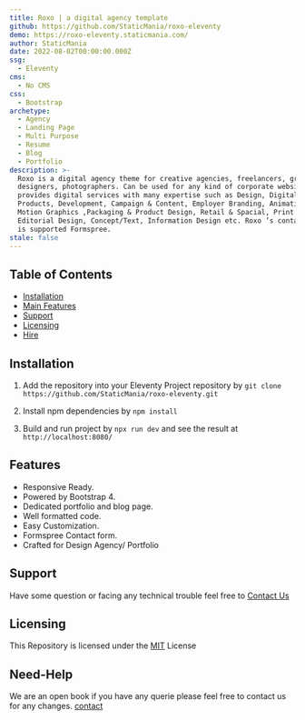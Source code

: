 ```yaml
---
title: Roxo | a digital agency template
github: https://github.com/StaticMania/roxo-eleventy
demo: https://roxo-eleventy.staticmania.com/
author: StaticMania
date: 2022-08-02T00:00:00.000Z
ssg:
  - Eleventy
cms:
  - No CMS
css:
  - Bootstrap
archetype:
  - Agency
  - Landing Page
  - Multi Purpose
  - Resume
  - Blog
  - Portfolio
description: >-
  Roxo is a digital agency theme for creative agencies, freelancers, graphic
  designers, photographers. Can be used for any kind of corporate websites who
  provides digital services with many expertise such as Design, Digital
  Products, Development, Campaign & Content, Employer Branding, Animation &
  Motion Graphics ,Packaging & Product Design, Retail & Spacial, Print &
  Editorial Design, Concept/Text, Information Design etc. Roxo ’s contact form
  is supported Formspree.
stale: false
---
```


## Table of Contents

-  [Installation](#Installation)
-  [Main Features](#Features)
-  [Support](#Support)
-  [Licensing](#Licensing)
-  [Hire](#Need-Help)

## Installation

1. Add the repository into your Eleventy Project repository by `git clone https://github.com/StaticMania/roxo-eleventy.git`

2. Install npm dependencies by `npm install`

3. Build and run project by `npx run dev` and see the result at `http://localhost:8080/`

## Features

-  Responsive Ready.
-  Powered by Bootstrap 4.
-  Dedicated portfolio and blog page.
-  Well formatted code.
-  Easy Customization.
-  Formspree Contact form.
-  Crafted for Design Agency/ Portfolio

## Support

Have some question or facing any technical trouble feel free to [Contact Us](https://staticmania.com/contact/)

## Licensing

This Repository is licensed under the [MIT](#) License

## Need-Help

We are an open book if you have any querie please feel free to contact us for any changes. [contact](https://staticmania.com/contact/)
